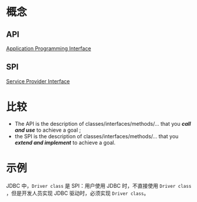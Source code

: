 # 概念
## API 
[Application Programming Interface](http://en.wikipedia.org/wiki/Application_programming_interface)

## SPI
 [Service Provider Interface](http://en.wikipedia.org/wiki/Service_Provider_Interface)


# 比较
-   The API is the description of classes/interfaces/methods/... that you **_call and use_** to achieve a goal ;
-   the SPI is the description of classes/interfaces/methods/... that you **_extend and implement_** to achieve a goal.

# 示例
JDBC 中，`Driver class` 是 SPI：用户使用 JDBC 时，不直接使用 `Driver class` ，但是开发人员实现 JDBC 驱动时，必须实现 `Driver class`。
